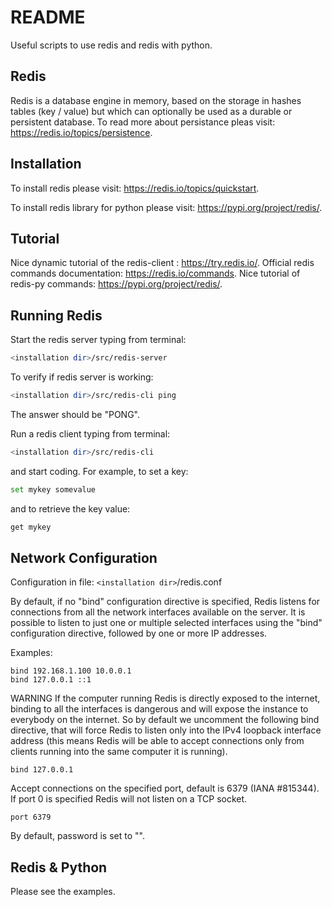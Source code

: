 # README

Useful scripts to use redis and redis with python.

## Redis
Redis is a database engine in memory, based on the storage in hashes tables (key / value) but which can optionally be used as a durable or persistent database. To read more about persistance pleas visit: https://redis.io/topics/persistence.

## Installation
To install redis please visit: https://redis.io/topics/quickstart.

To install redis library for python please visit: https://pypi.org/project/redis/.

## Tutorial
Nice dynamic tutorial of the redis-client : https://try.redis.io/.
Official redis commands documentation: https://redis.io/commands.
Nice tutorial of redis-py commands: https://pypi.org/project/redis/.

## Running Redis
Start the redis server typing from terminal:
```bash
<installation dir>/src/redis-server
```

To verify if redis server is working:
```bash
<installation dir>/src/redis-cli ping
```
The answer should be "PONG".

Run a redis client typing from terminal:
```bash
<installation dir>/src/redis-cli
```
and start coding. For example, to set a key:
```bash
set mykey somevalue
```

and to retrieve the key value:
```bash
get mykey
```

## Network Configuration
Configuration in file: `<installation dir>`/redis.conf

By default, if no "bind" configuration directive is specified, Redis listens
for connections from all the network interfaces available on the server.
It is possible to listen to just one or multiple selected interfaces using
the "bind" configuration directive, followed by one or more IP addresses.

Examples:

```
bind 192.168.1.100 10.0.0.1
bind 127.0.0.1 ::1
```

WARNING If the computer running Redis is directly exposed to the
internet, binding to all the interfaces is dangerous and will expose the
instance to everybody on the internet. So by default we uncomment the
following bind directive, that will force Redis to listen only into
the IPv4 loopback interface address (this means Redis will be able to
accept connections only from clients running into the same computer it
is running).

```
bind 127.0.0.1
```

Accept connections on the specified port, default is 6379 (IANA #815344).
If port 0 is specified Redis will not listen on a TCP socket.

```
port 6379
```

By default, password is set to "".


## Redis & Python
Please see the examples.

